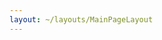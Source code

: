 ```yaml
---
layout: ~/layouts/MainPageLayout
---
```


<template v-slot:title>

## Secret Calendar

</template>

<single-column>
    <calendar-alt></calendar-alt>
</single-column>